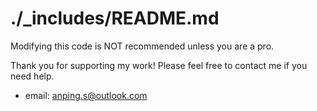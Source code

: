 # ./_includes/README.md

Modifying this code is NOT recommended unless you are a pro.

Thank you for supporting my work! Please feel free to contact me if you need help.

- email: anping.s@outlook.com
